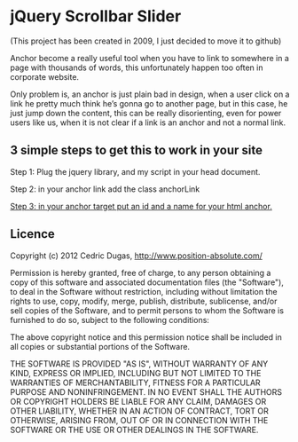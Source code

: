 # jQuery Scrollbar Slider

(This project has been created in 2009, I just decided to move it to github)

Anchor become a really useful tool when you have to link to somewhere in a page with thousands of words, this unfortunately happen too often in corporate website.

Only problem is, an anchor is just plain bad in design, when a user click on a link he pretty much think he’s gonna go to another page, but in this case, he just jump down the content, this can be really disorienting, even for power users like us, when it is not clear if a link is an anchor and not a normal link.

## 3 simple steps to get this to work in your site

Step 1: Plug the jquery library, and my script in your head document.

Step 2: in your anchor link add the class anchorLink 
    <a href=”#anchorTarget” class=”anchorLink”>

Step 3: in your anchor target put an id and a name for your html anchor. 
    <a name=”anchorTarget” id=”anchorTarget” >

## Licence

Copyright (c) 2012 Cedric Dugas, http://www.position-absolute.com/

Permission is hereby granted, free of charge, to any person obtaining
a copy of this software and associated documentation files (the
"Software"), to deal in the Software without restriction, including
without limitation the rights to use, copy, modify, merge, publish,
distribute, sublicense, and/or sell copies of the Software, and to
permit persons to whom the Software is furnished to do so, subject to
the following conditions:

The above copyright notice and this permission notice shall be
included in all copies or substantial portions of the Software.

THE SOFTWARE IS PROVIDED "AS IS", WITHOUT WARRANTY OF ANY KIND,
EXPRESS OR IMPLIED, INCLUDING BUT NOT LIMITED TO THE WARRANTIES OF
MERCHANTABILITY, FITNESS FOR A PARTICULAR PURPOSE AND
NONINFRINGEMENT. IN NO EVENT SHALL THE AUTHORS OR COPYRIGHT HOLDERS BE
LIABLE FOR ANY CLAIM, DAMAGES OR OTHER LIABILITY, WHETHER IN AN ACTION
OF CONTRACT, TORT OR OTHERWISE, ARISING FROM, OUT OF OR IN CONNECTION
WITH THE SOFTWARE OR THE USE OR OTHER DEALINGS IN THE SOFTWARE.